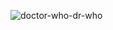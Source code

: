 ![doctor-who-dr-who](https://user-images.githubusercontent.com/89577338/236637394-ff3c8ddb-5a73-4cf0-b388-753543fa6c90.gif)
